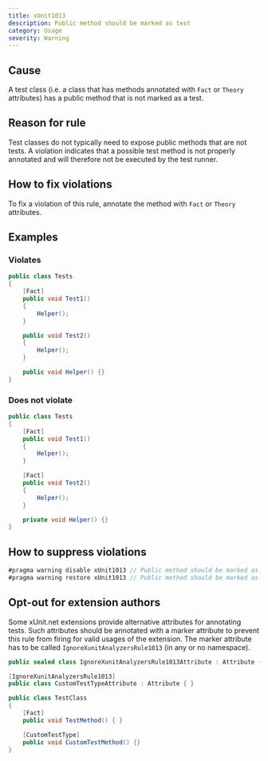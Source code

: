 ```yaml
---
title: xUnit1013
description: Public method should be marked as test
category: Usage
severity: Warning
---
```


## Cause

A test class (i.e. a class that has methods annotated with `Fact` or `Theory` attributes) has a public method that is not marked as a test.

## Reason for rule

Test classes do not typically need to expose public methods that are not tests. A violation indicates that a possible test method is not properly annotated and will therefore not be executed by the test runner.

## How to fix violations

To fix a violation of this rule, annotate the method with `Fact` or `Theory` attributes.

## Examples

### Violates

```csharp
public class Tests
{
	[Fact]
	public void Test1()
	{
		Helper();
	}

	public void Test2()
	{
		Helper();
	}

	public void Helper() {}
}
```

### Does not violate

```csharp
public class Tests
{
	[Fact]
	public void Test1()
	{
		Helper();
	}

	[Fact]
	public void Test2()
	{
		Helper();
	}

	private void Helper() {}
}
```

## How to suppress violations

```csharp
#pragma warning disable xUnit1013 // Public method should be marked as test
#pragma warning restore xUnit1013 // Public method should be marked as test
```

## Opt-out for extension authors

Some xUnit.net extensions provide alternative attributes for annotating tests. Such attributes should be annotated with a marker attribute to prevent this rule from firing for valid usages of the extension. The marker attribute has to be called `IgnoreXunitAnalyzersRule1013` (in any or no namespace).

```csharp
public sealed class IgnoreXunitAnalyzersRule1013Attribute : Attribute { }

[IgnoreXunitAnalyzersRule1013]
public class CustomTestTypeAttribute : Attribute { }

public class TestClass
{
	[Fact]
	public void TestMethod() { }

	[CustomTestType]
	public void CustomTestMethod() {}
}
```
